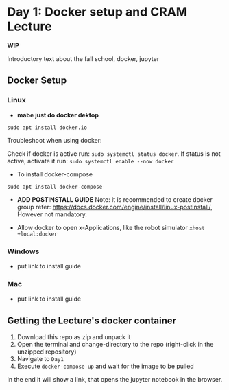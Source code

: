 # Day 1: Docker setup and CRAM Lecture

**WIP**

Introductory text about the fall school, docker, jupyter

## Docker Setup

### Linux

- **mabe just do docker dektop**

```
sudo apt install docker.io
```

Troubleshoot when using docker:

Check if docker is active run: `sudo systemctl status docker`. If status is not active, activate it run: `sudo systemctl enable --now docker`

- To install docker-compose
```
sudo apt install docker-compose
```
- **ADD POSTINSTALL GUIDE**
Note: it is recommended to create docker group refer: https://docs.docker.com/engine/install/linux-postinstall/, However not mandatory.

- Allow docker to open x-Applications, like the robot simulator
`xhost +local:docker`

### Windows
- put link to install guide

### Mac
- put link to install guide

## Getting the Lecture's docker container

1. Download this repo as zip and unpack it
2. Open the terminal and change-directory to the repo (right-click in the unzipped repository)
3. Navigate to `Day1`
4. Execute `docker-compose up` and wait for the image to be pulled

In the end it will show a link, that opens the jupyter notebook in the browser.